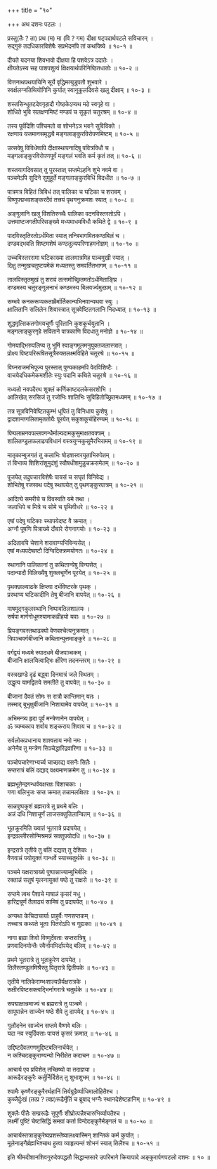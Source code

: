 +++
title = "१०"

+++
अथ दशमः पटलः ।  

प्रस्तु(तैः ? ता) प्रथ (म) मा (वि ? गम) दीक्षा षट्पदार्थपटले सविचारम् ।  
सद्गुरुं तदधिकारविशेषैः सप्रभेदमपि तां कथयिष्ये ॥ १०-१ ॥  

दीयते यदनया शिवभावो दीक्षया हि पशवेऽत्र ददातेः ।  
क्षीयतेऽस्य सह पाशपशुत्वं क्षिक्षयार्थपरिनिष्ठितधातोः ॥ १०-२ ॥  

वित्तनाथपथयायिनि सूर्ये वृद्धिमत्युडुपतौ शुभवारे ।  
स्वर्क्षलग्नतिथियोगिनि कुर्यात् स्वानुकूलदिवसे खलु दीक्षाम् ॥ १०-३ ॥  

शस्तसिन्धुतटदेवगृहादौ गोष्ठकेऽप्यथ मठे स्वगृहे वा ।  
शोधिते भुवि सलक्षणमिष्टं मण्डपं च सुकृतं चतुरश्रम् ॥ १०-४ ॥  

तस्य पूर्वदिशि पश्चिमतो वा शोभनेऽत्र भवने सुविविक्ते ।  
रक्षणाय यजमानसमृद्ध्यै मङ्गलाङ्कुरविरोपणमिष्टम् ॥ १०-५ ॥  

उत्सवेषु विविधेष्वपि दीक्षास्थापनादिषु पवित्रविधौ च ।  
मङ्गलाङ्कुरविरोपणपूर्वं मङ्गलं भवति कर्म कृतं तत् ॥ १०-६ ॥  

शस्तयागदिवसात् तु पुरस्तात् सप्तमेऽहनि शुभे नवमे वा ।  
पञ्चमेऽपि सुदिने सुमुहूर्ते मङ्गलाङ्कुरविधिं विदधीत ॥ १०-७ ॥  

पात्रमत्र विहितं त्रिविधं तत् पालिका च घटिका च शरावम् ।  
विष्णुपद्मभवशङ्करदैवं तत्त्रयं पृथगनुक्रमशः स्यात् ॥ १०-८ ॥  

अङ्गुलानि खलु विंशतिरुच्चैः पालिका वदनविस्तरतोऽपि ।  
उत्तमाष्टजगतीपरिसङ्ख्ये मध्यमाधमविधौ कथिते द्वे ॥ १०-९ ॥  

पादविस्तृतिरतोऽर्धमिता स्यात् तन्त्रिभागमितकण्ठबिलं च ।  
दण्डवद्भवति शिष्टमशेषं कण्ठतुल्यपरिणाहमनोज्ञम् ॥ १०-१० ॥  

उच्चविस्तरसमा घटिकाख्या तालमात्रमिह पञ्चमुखी स्यात् ।  
दिक्षु तन्मुखचतुष्टयमेकं मध्यतस्तु समवर्तितभागम् ॥ १०-११ ॥  

तालविस्तृतमुखं तु शरावं तत्समोच्छ्रितमतोऽर्धमिताङ्घ्रि ।  
दण्डमस्य चतुरङ्गुलनाभं कण्ठमस्य बिलवर्ज्यमुदग्रम् ॥ १०-१२ ॥  

सम्भवे कनकरूप्यकताम्रैर्मार्तिकान्यभिनवान्यथवा स्युः ।  
क्षालितानि सलिलेन शिवास्त्रात् सूत्रवेष्टितगलानि निदध्यात् ॥ १०-१३ ॥  

शुद्धमृत्सिकतगोमयचूर्णैः पूरितानि कुशकूर्चयुतानि ।  
मङ्गलाङ्कुरगृहे सविताने पात्रकाणि विदधातु मनोज्ञे ॥ १०-१४ ॥  

गोमयाद्भिरुपलिप्य तु भूमिं स्वाङ्गमूलमनुयुक्तजलास्त्रात् ।  
प्रोक्ष्य पिष्टपरिरूषितसूत्रैरुक्तलक्ष्मविहिते चतुरश्रे ॥ १०-१५ ॥  

विघ्नराजमभिपूज्य पुरस्तात् पुण्यकाहमपि वेदविशिष्टैः ।  
वाचयेदधिकमेकमशीतेः स्युः पदानि कथिते चतुरश्रे ॥ १०-१६ ॥  

मध्यतो नवपदैरथ शुक्लं कर्णिकाष्टदलकेसरशोभि ।  
आलिखेत् सरसिजं तु रजोभिः शालिभिः सुविहितोच्छ्रितमध्यमम् ॥ १०-१७ ॥  

तत्र सूत्रविनिवेष्टितकुम्भं धूपितं तु विनिधाय कुशेषु ।  
द्वादशान्तगलितामृततोयैः पूरयेत् सकुशकूर्चहिरण्यम् ॥ १०-१८ ॥  

पिप्पलाम्रनवपल्लवगन्धैर्माल्यदामकुसुमाक्षतवक्त्रम् ।  
शालितण्डुलफलाढ्यविधानं वस्त्रयुग्मकुसुमैरभिरामम् ॥ १०-१९ ॥  

मातृकाम्बुजगतं तु कलाभिः षोडशस्वरयुताभिरुपेतम् ।  
तं विभाव्य शिशिरांशुमुदंशुं स्वौषधीशमुडुचक्रसमेतम् ॥ १०-२० ॥  

पूजयेत् तदुपचारविशेषैः पायसं च सघृतं विनिवेद्य ।  
शोभितेषु रजसाथ पदेषु स्थापयेत् तु पृथगङ्कुरपात्रम् ॥ १०-२१ ॥  

आदित्ये समरीचे च विवस्वति यमे तथा ।  
जलाधिपे च मित्रे च सोमे च पृथिवीधरे ॥ १०-२२ ॥  

एषां पदेषु घटिकाः स्थापयेदष्ट वै क्रमात् ।  
अग्नौ पूषणि पित्राख्ये दौवारे रोगनागयोः ॥ १०-२३ ॥  

अदितावपि चेशाने शरावाण्यभिविन्यसेत् ।  
एषां मध्यपदेष्वष्टौ दिग्विदिक्क्रमयोगतः ॥ १०-२४ ॥  

स्थानानि पालिकानां तु कथितान्येषु विन्यसेत् ।  
पदान्यादौ विलिख्यैषु शुक्लचूर्णेन पूरयेत् ॥ १०-२५ ॥  

पृथक्छाल्याढके क्षिप्त्वा दर्भविष्टरके पृथक् ।  
प्रस्थाप्य घटिकादीनि तेषु बीजानि वापयेत् ॥ १०-२६ ॥  

माषमुद्गकुलस्थानि निष्पावतिलशालयः ।  
सर्षपा मार्गगोधूमश्यामाकव्रीहयो यवाः ॥ १०-२७ ॥  

प्रियङ्गवस्तथाढक्यो वेणवश्चेत्यनुक्रमात् ।  
त्रिपञ्चवर्गबीजानि कथितान्युत्तमाङ्कुरे ॥ १०-२८ ॥  

वर्गद्वयं मध्यमे स्यादधमे बीजपञ्चकम् ।  
बीजानि क्षालयित्वाद्भिः क्षीरेण तदनन्तरम् ॥ १०-२९ ॥  

वस्त्रखण्डे दृढं बद्ध्वा दिनमात्रं जले स्थितम् ।  
उद्धृत्य यामद्वितये समतीते तु वापयेत् ॥ १०-३० ॥  

बीजानां दैवतं सोमः स रात्रौ कान्तिमान् यतः ।  
तस्माद् बुभुक्षुर्बीजानि निशायामेव वापयेत् ॥ १०-३१ ॥  

अभिमन्त्र्य हृदा पूर्वं मन्त्रेणानेन वापयेत् ।  
ॐ त्र्यम्बकाय शर्वाय शङ्कराय शिवाय च ॥ १०-३२ ॥  

सर्वलोकप्रधानाय शाश्वताय नमो नमः ।  
अनेनैव तु मन्त्रेण सिञ्चेद्धारिद्रवारिणा ॥ १०-३३ ॥  

पञ्चोपचारेणाभ्यर्च्य चाच्छाद्य वसनैः सितैः ।  
सप्तरात्रं बलिं दद्याद् वक्ष्यमाणक्रमेण तु ॥ १०-३४ ॥  

ब्रह्मभूतेन्द्रगन्धर्वयक्षरक्षः पिशाचकाः ।  
गणा बलिभुजः सप्त क्रमात् तन्नामलक्षिताः ॥ १०-३५ ॥  

सान्नपुष्पकुशं ब्रह्मरात्रे तु प्रथमे बलिः ।  
अन्नं दधि निशाचूर्णं लाजसक्तुतिलान्वितम् ॥ १०-३६ ॥  

भूतक्रूरमिति ख्यातं भूतरात्रे प्रदापयेत् ।  
इन्द्रवल्लीरसोन्मिश्रमन्नं सक्तुपयोदधि ॥ १०-३७ ॥  

इन्द्ररात्रे तृतीये तु बलिं दद्यात् तु देशिकः ।  
वैणवान्नं पयोयुक्तं गान्धर्वे स्याच्चतुर्थके ॥ १०-३८ ॥  

पञ्चमे यक्षरात्राख्ये पुष्पान्नाज्याम्बुभिर्बलिः ।  
रक्तान्नं सतुषं मृत्स्नायुक्तं षष्ठे तु राक्षसे ॥ १०-३९ ॥  

सप्तमे त्वथ पैशाचे माषान्नं कृसरं मधु ।  
हारिद्रचूर्णं तैलाढ्यं सामिषं तु प्रदापयेत् ॥ १०-४० ॥  

अन्यथा केचिदाचार्याः प्राहुर्वैः गणसप्तकम् ।  
तच्चात्र कथ्यते भूताः पितरोऽपि च गुह्यकाः ॥ १०-४१ ॥  

नागा ब्रह्मा शिवो विष्णुर्देवताः सप्तरात्रिषु ।  
प्रणवादिनमोन्तैः स्वैर्नामभिर्दापयेद् बलिम् ॥ १०-४२ ॥  

प्रथमे भूतरात्रे तु भूतक्रूरेण दापयेत् ।  
तिलैस्तण्डुलमिश्रैस्तु पितृरात्रे द्वितीयके ॥ १०-४३ ॥  

तृतीये नालिकेराम्भःशाल्यन्नैर्यक्षरात्रके ।  
सक्षीरपिष्टसक्त्वद्भिर्नागरात्रे चतुर्थके ॥ १०-४४ ॥  

सपद्माक्षान्नमाज्यं च ब्रह्मरात्रे तु पञ्चमे ।  
सापूपान्नेन साज्येन षष्ठे शैवे तु दापयेद् ॥ १०-४५ ॥  

गुलौदनेन साज्येन सप्तमे वैष्णवे बलिः ।  
यदा नव स्युर्दिवसाः पायसं कृसरं क्रमात् ॥ १०-४६ ॥  

उद्दिष्टदैवतगणमुद्दिष्टबलिनार्चयेत् ।  
न कश्चिदङ्कुराण्यन्यो निरीक्षेत कदाचन ॥ १०-४७ ॥  

आचार्य एव प्रविशेत् तच्छिष्यो वा तदाज्ञया ।  
आरूढैरङ्कुरैः कर्तुर्निर्दिशेत् तु शुभाशुभम् ॥ १०-४८ ॥  

श्यामैः कृष्णैरङ्कुरैरर्थहानिं तिर्यग्रूढैर्व्याधिमालोहितैश्च ।  
कुब्जैर्दुःखं (तत्प्र ? त्वप्र)रूढैर्मृतिं च ब्रूयाद् भग्नैः स्थानदेशेष्टहानिम् ॥ १०-४९ ॥  

शुक्लैः पीतैः सम्प्ररूढैः सुपूर्णैः शीघ्रोत्पन्नैश्चारुभिर्व्यायतैश्च ।  
लक्ष्मीं पुष्टिं चेष्टसिद्धिं समग्रां कर्ता विन्देदङ्कुरैर्मङ्गलं च ॥ १०-५० ॥  

आचार्यस्तत्राङ्कुरेष्वप्रशस्तेष्वालक्ष्यास्मिन् शान्तिकं कर्म कुर्यात् ।  
मूलेनाङ्गैर्ब्रह्मभिश्चाथ हुत्वा व्याहृत्यन्तं शोभनं स्यात् तिलैश्च ॥ १०-५१ ॥  

इति श्रीमदीशानशिवगुरुदेवपद्धतौ सिद्धान्तसारे उपरिभागे क्रियापादे अङ्कुरार्पणपटलो दशमः ॥ १० ॥  
